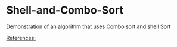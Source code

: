 # Shell-and-Combo-Sort
 Demonstration of an algorithm that uses Combo sort and shell Sort

[References:](https://en.wikipedia.org/wiki/Sorting_algorithm)
